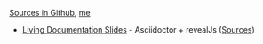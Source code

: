 [Sources in Github](https://github.com/baldir-fr/baldir-fr.github.io), [me](https://github.com/marc-bouvier)

- [Living Documentation Slides](https://baldir-fr.github.io/slides-living-documentation/) - Asciidoctor + revealJs ([Sources](https://github.com/baldir-fr/slides-living-documentation))

